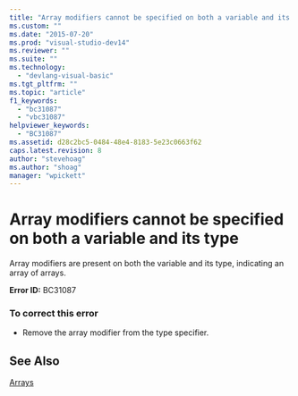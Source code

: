 ```yaml
---
title: "Array modifiers cannot be specified on both a variable and its type | Microsoft Docs"
ms.custom: ""
ms.date: "2015-07-20"
ms.prod: "visual-studio-dev14"
ms.reviewer: ""
ms.suite: ""
ms.technology: 
  - "devlang-visual-basic"
ms.tgt_pltfrm: ""
ms.topic: "article"
f1_keywords: 
  - "bc31087"
  - "vbc31087"
helpviewer_keywords: 
  - "BC31087"
ms.assetid: d28c2bc5-0484-48e4-8183-5e23c0663f62
caps.latest.revision: 8
author: "stevehoag"
ms.author: "shoag"
manager: "wpickett"
---
```

# Array modifiers cannot be specified on both a variable and its type
Array modifiers are present on both the variable and its type, indicating an array of arrays.  
  
 **Error ID:** BC31087  
  
### To correct this error  
  
-   Remove the array modifier from the type specifier.  
  
## See Also  
 [Arrays](../../visual-basic/programming-guide/language-features/arrays/index.md)
